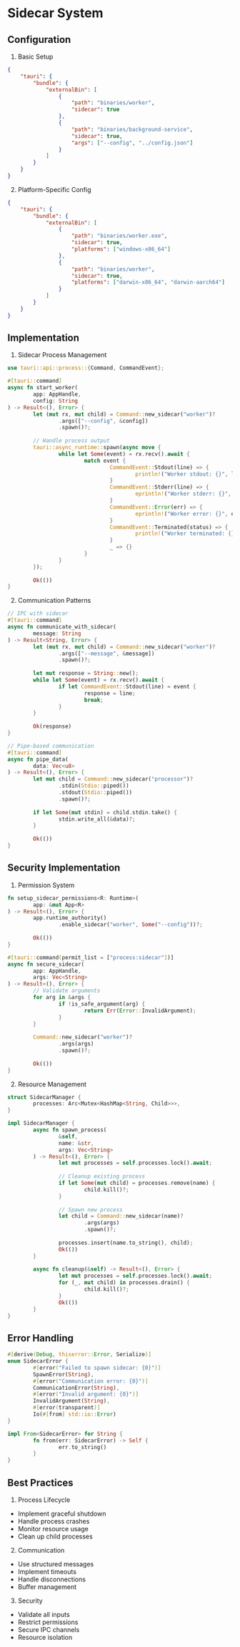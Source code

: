 # Sidecar System

## Configuration
1. Basic Setup
```json
{
	"tauri": {
		"bundle": {
			"externalBin": [
				{
					"path": "binaries/worker",
					"sidecar": true
				},
				{
					"path": "binaries/background-service",
					"sidecar": true,
					"args": ["--config", "../config.json"]
				}
			]
		}
	}
}
```

2. Platform-Specific Config
```json
{
	"tauri": {
		"bundle": {
			"externalBin": [
				{
					"path": "binaries/worker.exe",
					"sidecar": true,
					"platforms": ["windows-x86_64"]
				},
				{
					"path": "binaries/worker",
					"sidecar": true,
					"platforms": ["darwin-x86_64", "darwin-aarch64"]
				}
			]
		}
	}
}
```

## Implementation
1. Sidecar Process Management
```rust
use tauri::api::process::{Command, CommandEvent};

#[tauri::command]
async fn start_worker(
		app: AppHandle,
		config: String
) -> Result<(), Error> {
		let (mut rx, mut child) = Command::new_sidecar("worker")?
				.args(["--config", &config])
				.spawn()?;
		
		// Handle process output
		tauri::async_runtime::spawn(async move {
				while let Some(event) = rx.recv().await {
						match event {
								CommandEvent::Stdout(line) => {
										println!("Worker stdout: {}", line);
								}
								CommandEvent::Stderr(line) => {
										eprintln!("Worker stderr: {}", line);
								}
								CommandEvent::Error(err) => {
										eprintln!("Worker error: {}", err);
								}
								CommandEvent::Terminated(status) => {
										println!("Worker terminated: {}", status);
								}
								_ => {}
						}
				}
		});
		
		Ok(())
}
```

2. Communication Patterns
```rust
// IPC with sidecar
#[tauri::command]
async fn communicate_with_sidecar(
		message: String
) -> Result<String, Error> {
		let (mut rx, mut child) = Command::new_sidecar("worker")?
				.args(["--message", &message])
				.spawn()?;
		
		let mut response = String::new();
		while let Some(event) = rx.recv().await {
				if let CommandEvent::Stdout(line) = event {
						response = line;
						break;
				}
		}
		
		Ok(response)
}

// Pipe-based communication
#[tauri::command]
async fn pipe_data(
		data: Vec<u8>
) -> Result<(), Error> {
		let mut child = Command::new_sidecar("processor")?
				.stdin(Stdio::piped())
				.stdout(Stdio::piped())
				.spawn()?;
		
		if let Some(mut stdin) = child.stdin.take() {
				stdin.write_all(&data)?;
		}
		
		Ok(())
}
```

## Security Implementation
1. Permission System
```rust
fn setup_sidecar_permissions<R: Runtime>(
		app: &mut App<R>
) -> Result<(), Error> {
		app.runtime_authority()
				.enable_sidecar("worker", Some("--config"))?;
				
		Ok(())
}

#[tauri::command(permit_list = ["process:sidecar"])]
async fn secure_sidecar(
		app: AppHandle,
		args: Vec<String>
) -> Result<(), Error> {
		// Validate arguments
		for arg in &args {
				if !is_safe_argument(arg) {
						return Err(Error::InvalidArgument);
				}
		}
		
		Command::new_sidecar("worker")?
				.args(args)
				.spawn()?;
				
		Ok(())
}
```

2. Resource Management
```rust
struct SidecarManager {
		processes: Arc<Mutex<HashMap<String, Child>>>,
}

impl SidecarManager {
		async fn spawn_process(
				&self,
				name: &str,
				args: Vec<String>
		) -> Result<(), Error> {
				let mut processes = self.processes.lock().await;
				
				// Cleanup existing process
				if let Some(mut child) = processes.remove(name) {
						child.kill()?;
				}
				
				// Spawn new process
				let child = Command::new_sidecar(name)?
						.args(args)
						.spawn()?;
						
				processes.insert(name.to_string(), child);
				Ok(())
		}
		
		async fn cleanup(&self) -> Result<(), Error> {
				let mut processes = self.processes.lock().await;
				for (_, mut child) in processes.drain() {
						child.kill()?;
				}
				Ok(())
		}
}
```

## Error Handling
```rust
#[derive(Debug, thiserror::Error, Serialize)]
enum SidecarError {
		#[error("Failed to spawn sidecar: {0}")]
		SpawnError(String),
		#[error("Communication error: {0}")]
		CommunicationError(String),
		#[error("Invalid argument: {0}")]
		InvalidArgument(String),
		#[error(transparent)]
		Io(#[from] std::io::Error)
}

impl From<SidecarError> for String {
		fn from(err: SidecarError) -> Self {
				err.to_string()
		}
}
```

## Best Practices
1. Process Lifecycle
- Implement graceful shutdown
- Handle process crashes
- Monitor resource usage
- Clean up child processes

2. Communication
- Use structured messages
- Implement timeouts
- Handle disconnections
- Buffer management

3. Security
- Validate all inputs
- Restrict permissions
- Secure IPC channels
- Resource isolation
